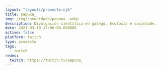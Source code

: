 ```yaml
---
layout: "layouts/proxecto.njk"
title: papuxa_
img: /img/comunidade/papuxa_.webp
description: Divulgación científica en galego. Ecoloxía e sociedade.
date: 2021-03-18 17:06:08.000086
active: false
platform: twitch
type: proxecto
tags:
  - twitch
redes:
  twitch: https://twitch.tv/papuxa_
---
```

